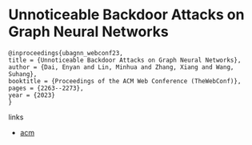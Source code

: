 # Unnoticeable Backdoor Attacks on Graph Neural Networks

```
@inproceedings{ubagnn_webconf23,
title = {Unnoticeable Backdoor Attacks on Graph Neural Networks},
author = {Dai, Enyan and Lin, Minhua and Zhang, Xiang and Wang, Suhang},
booktitle = {Proceedings of the ACM Web Conference (TheWebConf)},
pages = {2263--2273},
year = {2023}
}
```

links
- [acm](https://dl.acm.org/doi/10.1145/3543507.3583392)
